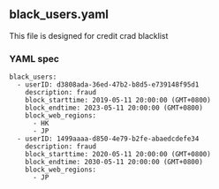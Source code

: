 ## black_users.yaml
This file is designed for credit crad blacklist

### YAML spec

```
black_users:
  - userID: d3808ada-36ed-47b2-b8d5-e739148f95d1
    description: fraud
    block_starttime: 2019-05-11 20:00:00 (GMT+0800)
    block_endtime: 2023-05-11 20:00:00 (GMT+0800)
    block_web_regions: 
      - HK
      - JP
  - userID: 1499aaaa-d850-4e79-b2fe-abaedcdefe34
    description: fraud
    block_starttime: 2020-05-11 20:00:00 (GMT+0800)
    block_endtime: 2030-05-11 20:00:00 (GMT+0800)
    block_web_regions: 
      - JP
```